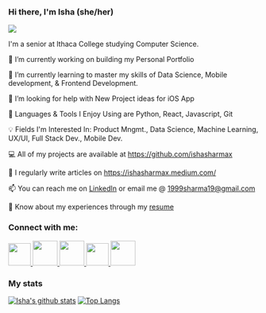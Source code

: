 ### Hi there, I'm Isha (she/her)

![](https://komarev.com/ghpvc/?username=ishasharmax&color=red)

I'm a senior at Ithaca College studying Computer Science. 

🔭 I’m currently working on building my Personal Portfolio

🌱 I’m currently learning to master my skills of Data Science, Mobile development, & Frontend Development.

🤝 I’m looking for help with New Project ideas for iOS App
 
🙋 Languages & Tools I Enjoy Using are Python, React, Javascript, Git
 
💡 Fields I'm Interested In: Product Mngmt., Data Science, Machine Learning, UX/UI, Full Stack Dev., Mobile Dev.

💻 All of my projects are available at https://github.com/ishasharmax

📝 I regularly write articles on https://ishasharmax.medium.com/

📫 You can reach me on [LinkedIn](https://www.linkedin.com/in/ishasharmax/) or email me @ 1999sharma19@gmail.com

📄 Know about my experiences through my [resume](https://drive.google.com/file/d/1UP0E8ogAgc_46SwNbnWsNxtYljqFGWuW/view?usp=sharing)

### Connect with me:

<a href="https://www.linkedin.com/in/ishasharmax/">
  <img src="https://nepa.com/wp-content/uploads/2017/09/linkedin-logo.png" width="45" height="45"/>
</a>

<a href="https://dribbble.com/ishasharmax">
  <img src="https://cdn4.iconfinder.com/data/icons/social-media-logos-6/512/89-dribbble-512.png" width="50" height="50"/>
</a>

<a href="https://stackoverflow.com/users/12647721/coder101">
  <img src="https://upload.wikimedia.org/wikipedia/commons/thumb/e/ef/Stack_Overflow_icon.svg/768px-Stack_Overflow_icon.svg.png" width="50" height="50"/>
</a>

<a href="https://twitter.com/ishasharmax">
  <img src="https://cdn4.iconfinder.com/data/icons/social-media-icons-the-circle-set/48/twitter_circle-512.png" width="45" height="45"/>
</a>

<a href="https://www.hackerrank.com/ishasharmax?hr_r=1">
  <img src="https://repository-images.githubusercontent.com/231893793/cec60480-04a9-11eb-80c4-df7359d94047" width="50" height="50"/>
</a>

### My stats

[![Isha's github stats](https://github-readme-stats.vercel.app/api?username=ishasharmax&show_icons=true&theme=dark)](https://github.com/ishasharmax/github-readme-stats) [![Top Langs](https://github-readme-stats.vercel.app/api/top-langs/?username=ishasharmax&layout=compact)](https://github.com/ishasharmax/github-readme-stats)










